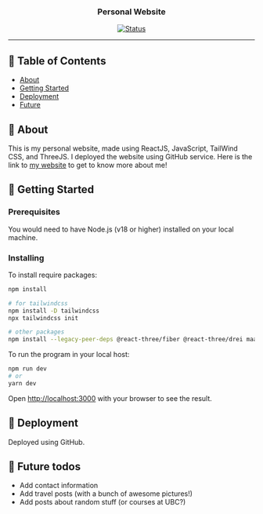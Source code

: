 <h3 align="center">Personal Website</h3>

<div align="center">

  [![Status](https://img.shields.io/badge/status-active-success.svg)]() 

</div>

---

## 📝 Table of Contents
- [About](#about)
- [Getting Started](#getting_started)
- [Deployment](#deployment)
- [Future](#future)

## 🧐 About <a name = "about"></a>
This is my personal website, made using ReactJS, JavaScript, TailWind CSS, and ThreeJS. I deployed the website using GitHub service. Here is the link to [my website](https://richardadhika22.github.io/personal_website/) to get to know more about me!

## 🏁 Getting Started <a name = "getting_started"></a>

### Prerequisites
You would need to have Node.js (v18 or higher) installed on your local machine.

### Installing

To install require packages:
```bash
npm install

# for tailwindcss
npm install -D tailwindcss
npx tailwindcss init

# other packages
npm install --legacy-peer-deps @react-three/fiber @react-three/drei maath react-tilt react-vertical-timeline-component @emailjs/browser framer-motion react-router-dom

```

To run the program in your local host:

```bash
npm run dev
# or
yarn dev
```

Open [http://localhost:3000](http://localhost:3000) with your browser to see the result.


## 🚀 Deployment <a name = "deployment"></a>
Deployed using GitHub.

## 🌌 Future todos <a name = "future"></a>
- Add contact information
- Add travel posts (with a bunch of awesome pictures!)
- Add posts about random stuff (or courses at UBC?)
